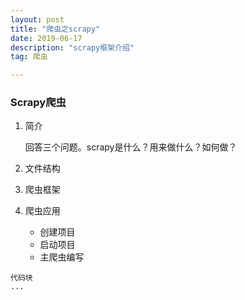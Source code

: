 ```yaml
---
layout: post
title: "爬虫之scrapy"
date: 2019-06-17
description: "scrapy框架介绍"
tag: 爬虫

---
```


### Scrapy爬虫

1. 简介

   回答三个问题。scrapy是什么？用来做什么？如何做？

2. 文件结构

3. 爬虫框架

4. 爬虫应用

   * 创建项目
   * 启动项目
   * 主爬虫编写

```
代码块
...
```

